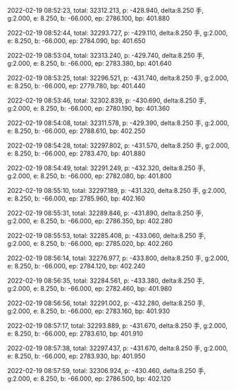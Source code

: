 2022-02-19 08:52:23, total: 32312.213, p: -428.940, delta:8.250 手, g:2.000, e: 8.250, b: -66.000, ep: 2786.100, bp: 401.880

2022-02-19 08:52:44, total: 32293.727, p: -429.110, delta:8.250 手, g:2.000, e: 8.250, b: -66.000, ep: 2784.090, bp: 401.650

2022-02-19 08:53:04, total: 32313.240, p: -429.740, delta:8.250 手, g:2.000, e: 8.250, b: -66.000, ep: 2783.380, bp: 401.640

2022-02-19 08:53:25, total: 32296.521, p: -431.740, delta:8.250 手, g:2.000, e: 8.250, b: -66.000, ep: 2779.780, bp: 401.440

2022-02-19 08:53:46, total: 32302.839, p: -430.690, delta:8.250 手, g:2.000, e: 8.250, b: -66.000, ep: 2780.190, bp: 401.360

2022-02-19 08:54:08, total: 32311.578, p: -429.390, delta:8.250 手, g:2.000, e: 8.250, b: -66.000, ep: 2788.610, bp: 402.250

2022-02-19 08:54:28, total: 32297.802, p: -431.570, delta:8.250 手, g:2.000, e: 8.250, b: -66.000, ep: 2783.470, bp: 401.880

2022-02-19 08:54:49, total: 32291.249, p: -432.320, delta:8.250 手, g:2.000, e: 8.250, b: -66.000, ep: 2782.080, bp: 401.800

2022-02-19 08:55:10, total: 32297.189, p: -431.320, delta:8.250 手, g:2.000, e: 8.250, b: -66.000, ep: 2785.960, bp: 402.160

2022-02-19 08:55:31, total: 32289.846, p: -431.890, delta:8.250 手, g:2.000, e: 8.250, b: -66.000, ep: 2786.350, bp: 402.280

2022-02-19 08:55:53, total: 32285.408, p: -433.060, delta:8.250 手, g:2.000, e: 8.250, b: -66.000, ep: 2785.020, bp: 402.260

2022-02-19 08:56:14, total: 32276.977, p: -433.800, delta:8.250 手, g:2.000, e: 8.250, b: -66.000, ep: 2784.120, bp: 402.240

2022-02-19 08:56:35, total: 32284.561, p: -433.380, delta:8.250 手, g:2.000, e: 8.250, b: -66.000, ep: 2782.460, bp: 401.980

2022-02-19 08:56:56, total: 32291.002, p: -432.280, delta:8.250 手, g:2.000, e: 8.250, b: -66.000, ep: 2783.160, bp: 401.930

2022-02-19 08:57:17, total: 32293.889, p: -431.670, delta:8.250 手, g:2.000, e: 8.250, b: -66.000, ep: 2783.610, bp: 401.910

2022-02-19 08:57:38, total: 32297.437, p: -431.670, delta:8.250 手, g:2.000, e: 8.250, b: -66.000, ep: 2783.930, bp: 401.950

2022-02-19 08:57:59, total: 32306.924, p: -430.460, delta:8.250 手, g:2.000, e: 8.250, b: -66.000, ep: 2786.500, bp: 402.120